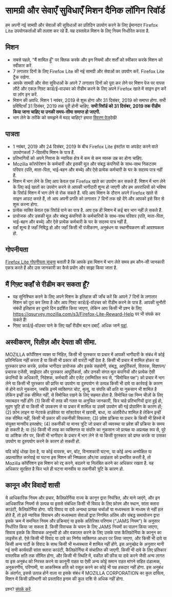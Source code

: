 # सामग्री और सेवाएँ सुविधाएँ मिशन दैनिक लॉगिन रिवॉर्ड
हम अपनी नई सामग्री और सेवाओं की सुविधाओं का  प्रतिदिन उपयोग करने के लिए ईमानदार Firefox Lite उपयोगकर्ताओं की तलाश कर रहे हैं. यह दस्तावेज़ मिशन के लिए नियम निर्धारित करता है. 

## मिशन
* सबसे पहले, "मैं शामिल हूँ" पर क्लिक करके और इन नियमों और शर्तों को स्वीकार करके मिशन को स्वीकार करें. 
* 7 लगातार दिनों के लिए Firefox Lite की नई सामग्री और सेवाओं का उपयोग करें. Firefox Lite ट्रैक रखेगा. 
* आपके सामग्री और सेवा सुविधाओं के अपने 7 लगातार दिनों को पूरा कर लेने पर  मिशन पेज पर वापस लौटें और एकल गिफ़्ट कार्ड/ई-वाउचर को रीडीम करने के लिए अपने Firefox खाते में साइन इन करें या लॉग इन करें.
* मिशन की अवधि. मिशन 1 नवंबर, 2019 से शुरू होगा और 31 दिसंबर, 2019 को समाप्त होगा. सभी प्रविष्टियाँ 31 दिसंबर, 2019 तक पूरी होनी चाहिए. **सभी रिवॉर्ड को 31 दिसंबर, 2019 तक रीडीम किया जाना चाहिए या उनकी समय-सीमा समाप्त हो जाएगी.** 
* भाग लेने के तरीके को समझने में मदद चाहिए? हमारा [विवरण पेज]( https://support.mozilla.org/kb/firefox-lite-reward-program)देखें!

## पात्रता
* 1 नवंबर, 2019 और 24 दिसंबर, 2019 के बीच Firefox Lite इंस्टॉल या अपडेट करने वाले उपयोगकर्ता 7-दिवसीय मिशन के पात्र हैं. 
* प्रतिभागियों को अपने निवास के न्यायिक क्षेत्र में कम से कम व्यस्क उम्र का होना चाहिए. 
* Mozilla कॉरपोरेशन के कर्मचारी और इसकी मूल और संबद्ध कंपनियों के साथ-साथ निकटतम परिवार (पति, माता-पिता, भाई-बहन और बच्चे) और ऐसे प्रत्येक कर्मचारी के घर के सदस्य पात्र नहीं हैं. 
* मिशन में भाग लेने के लिए आप केवल एक Firefox खाते का उपयोग कर सकते हैं. मिशन में भाग लेने के लिए कई खातों का उपयोग करने से आपकी भागीदारी शून्य हो जाएगी और हम अपराधियों को भविष्य के रिवॉर्ड मिशन में भाग लेने से रोक सकते हैं. यदि आप मिशन के दौरान अपने Firefox खाते से साइन आउट करते हैं, तो आप अपनी प्रगति को लगातार 7 दिनों तक खो देंगे और आपको इसे फिर से शुरू करना होगा. 
* प्रत्येक व्यक्ति केवल एक रिवॉर्ड पाने का पात्र है. आप एक ही मिशन में कई बार भाग नहीं ले सकते हैं. 
* प्रायोजक और उसकी मूल और संबद्ध कंपनियों के कर्मचारियों के साथ-साथ परिवार (पति, माता-पिता, भाई-बहन और बच्चे) और ऐसे प्रत्येक कर्मचारी के घर के सदस्य पात्र नहीं हैं. 
* वहाँ शून्य है जहाँ निषिद्ध हो और जहाँ किसी भी पंजीकरण, अनुबंधन या स्थानीयकरण की आवश्यकता हो.

## गोपनीयता
[Firefox Lite गोपनीयता सूचना](https://www.mozilla.org/privacy/firefox-lite/) बताती है कि आपके इस मिशन में भाग लेते समय हम कौन-सी जानकारी एकत्र करते हैं और उस जानकारी का कैसे प्रयोग और साझा किया जाता है. 

## मैं गिफ़्ट कहाँ से रीडीम कर सकता हूँ?
* यह सुनिश्चित करने के लिए अपने मिशन के इतिहास की जाँच करें कि आपने 7 दिनों के लगातार मिशन को पूरा कर लिया है और आप गिफ़्ट कार्ड/ई-वॉउचर को रीडीम करने के पात्र हैं. आपकी चुनौती संबंधी इतिहास हर दूसरे दिन प्रदर्शित किया जाएगा, लेकिन आप किसी भी प्रश्न के लिए https://qsurvey.mozilla.com/s3/Firefox-Lite-Reward-Help पर भी संपर्क कर सकते हैं!
* गिफ़्ट कार्ड/ई-वॉउचर पाने के लिए यहाँ रीडीम बटन दबाएँ. अधिक जानें  [यहां]( https://support.mozilla.org/kb/firefox-lite-reward-program).

## अस्वीकरण, रिलीज़ और देयता की सीमा.
MOZILLA कॉर्पोरेशन व्यक्त या निहित, किसी भी पुरस्कार या प्रचार में आपकी भागीदारी के संबंध में कोई प्रतिनिधित्व नहीं करता है या किसी भी प्रकार की वारंटी नहीं देता है. किसी भी प्रचार में शामिल होकर या पुरस्कार प्राप्त करके, प्रत्येक भागीदार प्रायोजक और इसके सहयोगी, संबद्ध, आपूर्तिकर्ता, वितरक, विज्ञापन/प्रचारक एजेंसी, साझेदार और पुरस्कार आपूर्तिकर्ता, और उनकी संगत मूल कंपनियों और प्रत्येक ऐसी कंपनियों के अधिकारी, निदेशक, कर्मचारी और एजेंट (सम्मिलित रूप से, “विमोचित पक्ष”) को प्रचार में भाग लेने या किसी भी पुरस्कार की प्राप्ति या उपयोग या दुरुपयोग से उत्पन्न किसी भी दावे या कार्रवाई के कारण से होने वाले नुकसान, जबकि इनमें व्यक्तिगत चोट, मृत्यु, या संपत्ति की क्षति या नुकसान भी शामिल है लेकिन इन्हीं तक सीमित नहीं, से विमोचित रखने के लिए सहमत होता है. विमोचित पक्ष निम्न चीज़ों के लिए जवाबदार नहीं होंगेः (1) किसी भी तरह की गलत या अनुचित जानकारी, फिर चाहे प्रतिभागियों द्वारा हुई हो, मुद्रण त्रुटि हों या किसी भी उपकरण से या प्रचार में शामिल या उसमें उपयोग की गई प्रोग्रामिंग के कारण हों; (2) फ़ोन लाइन या नेटवर्क हार्डवेयर या सॉफ़्टवेयर में खराबी, बाधा, या अंतर्विरोध शामिल है लेकिन इन्हीं तक सीमित नहीं, किसी भी प्रकार की तकनीकी विफलता; (3) प्रवेश प्रक्रिया या प्रचार के किसी भी हिस्से में संयुक्त मानवीय हस्तक्षेप; (4) तकनीकी या मानव त्रुटि जो प्रचार की व्यवस्था या प्रवेश की प्रक्रिया के समय हो सकती है; या (5) किसी भी तरह का व्यक्तिगत या संपत्ति का नुकसान जो प्रत्यक्ष या अप्रत्यक्ष रूप से, पूरे या आंशिक तौर पर, किसी भी भागीदार के प्रचार में भाग लेने से या किसी पुरस्कार को प्राप्त करके या उसका उपयोग या दुरुपयोग करने के कारण हो सकती हो.

यदि कोई धोखा देता है, या कोई वायरस, बग, बॉट, विनाशकारी घटना, या कोई अन्य अनपेक्षित या अप्रत्याशित कार्रवाई या घटना इस मिशन की निष्पक्षता और/या अखंडता को प्रभावित करती है, तो Mozilla कॉर्पोरेशन इस मिशन को रद्द करने, बदलने या निलंबित करने का अधिकार रखता है. यह अधिकार सुरक्षित है फिर भले ही घटना मानवीय या तकनीकी त्रुटि के कारण हो. 

## कानून और विवादों शासी

ये आधिकारिक नियम और प्रचार, कैलिफ़ोर्निया राज्य के कानून द्वारा नियंत्रित, और माने जाएंगे, और इन आधिकारिक नियमों से उत्पन्न या इससे संबंधित किसी भी विवाद के लिए फ़ोरम और स्थान, सांता क्लारा काउंटी, कैलिफ़ोर्निया होगा. यदि विवाद या दावे अन्यथा प्रत्यक्ष चर्चाओं या मध्यस्थता के माध्यम से नहीं हल होते हैं, तो इसे न्यायिक विवाचन और मध्यस्थता सेवाओं द्वारा निगमित अंतिम और संबद्ध समायोजन द्वारा इसके क्रम में समन्वित नियम और प्रक्रियाएं या इसके अतिरिक्त परिणाम (“JAMS नियम”) के अनुसार निर्धारित किया जा सकता है. किसी विवाचक के चयन के लिए JAMS नियमों का पालन किया जाएगा, सिवाय इसके कि विवाचक अनुभवी हो और वकालत करने के लिए उसके पास कैलिफ़ोर्निया के कानून का लाइसेंस हो. ऐसे किसी भी विवाद या दावे का निर्णय व्यक्तिगत आधार पर लिया जाएगा, और किसी भी दावे या किसी अन्य पार्टी के विवाद के साथ किसी भी मध्यस्थता में शामिल नहीं होंगे. इस अनुच्छेद के अनुसार मानी गई सभी कार्यवाही सांता क्लारा काउंटी, कैलिफ़ोर्निया में संचालित की जाएगी. किसी भी दावे के लिए प्रतिकार वास्तविक क्षति तक सीमित होगा, और किसी भी स्थिति में, वकील की फ़ीस या दावे करने जैसी अन्य लागत या इस अनुबंध को निरस्त करने या कानूनी राहत या ऐसी अन्य कोई समान राहत मांगने सहित दंडात्मक, अनुकरणीय, परिणामी, या आकस्मिक क्षति को वसूल करने का कोई भी पक्ष हकदार नहीं होगा. इस अनुबंध के अंतर्गत, इससे उत्पन्न होने वाला या इसके संबंध में MOZILLA CORPORATION का कुल दायित्व, मिशन में किसी प्रतिभागी को प्रस्तावित इनाम की कुल राशि से अधिक नहीं होगा. 

प्रश्न? [संपर्क करें]( https://qsurvey.mozilla.com/s3/Firefox-Lite-Reward-Help).

